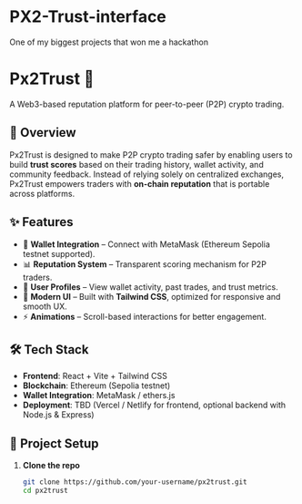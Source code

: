 # PX2-Trust-interface
One of my biggest projects that won me a hackathon

# Px2Trust 🔗  
A Web3-based reputation platform for peer-to-peer (P2P) crypto trading.  

## 🚀 Overview  
Px2Trust is designed to make P2P crypto trading safer by enabling users to build **trust scores** based on their trading history, wallet activity, and community feedback. Instead of relying solely on centralized exchanges, Px2Trust empowers traders with **on-chain reputation** that is portable across platforms.  

## ✨ Features  
- 🔐 **Wallet Integration** – Connect with MetaMask (Ethereum Sepolia testnet supported).  
- 📊 **Reputation System** – Transparent scoring mechanism for P2P traders.  
- 🔎 **User Profiles** – View wallet activity, past trades, and trust metrics.  
- 🎨 **Modern UI** – Built with **Tailwind CSS**, optimized for responsive and smooth UX.  
- ⚡ **Animations** – Scroll-based interactions for better engagement.  

## 🛠️ Tech Stack  
- **Frontend**: React + Vite + Tailwind CSS  
- **Blockchain**: Ethereum (Sepolia testnet)  
- **Wallet Integration**: MetaMask / ethers.js  
- **Deployment**: TBD (Vercel / Netlify for frontend, optional backend with Node.js & Express)  

## 📂 Project Setup  

1. **Clone the repo**  
   ```bash
   git clone https://github.com/your-username/px2trust.git
   cd px2trust
